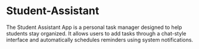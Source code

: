 # Student-Assistant
The Student Assistant App is a personal task manager designed to help students stay organized. It allows users to add tasks through a chat-style interface and automatically schedules reminders using system notifications.
